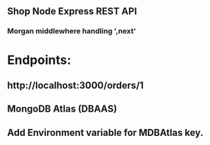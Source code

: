 ## Shop Node Express REST API

### Morgan middlewhere handling ',next'

# Endpoints:
## http://localhost:3000/orders/1

## MongoDB Atlas (DBAAS)

## Add Environment variable for MDBAtlas key. 